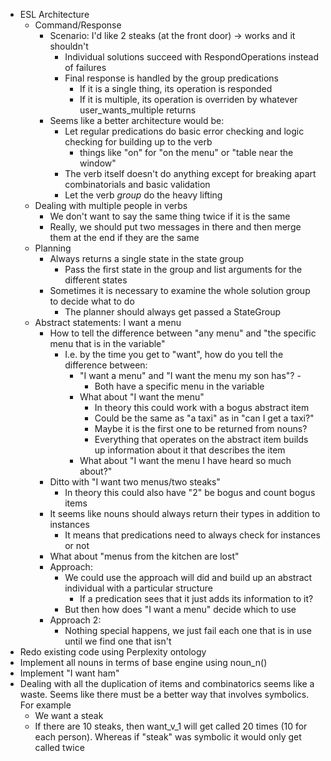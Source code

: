 - ESL Architecture
  - Command/Response
    - Scenario: I'd like 2 steaks (at the front door) -> works and it shouldn't
      - Individual solutions succeed with RespondOperations instead of failures
      - Final response is handled by the group predications
        - If it is a single thing, its operation is responded
        - If it is multiple, its operation is overriden by whatever user_wants_multiple returns
    - Seems like a better architecture would be:
      - Let regular predications do basic error checking and logic checking for building up to the verb
        - things like "on" for "on the menu" or "table near the window"
      - The verb itself doesn't do anything except for breaking apart combinatorials and basic validation
      - Let the verb *group* do the heavy lifting
  - Dealing with multiple people in verbs
    - We don't want to say the same thing twice if it is the same
    - Really, we should put two messages in there and then merge them at the end if they are the same
  - Planning
    - Always returns a single state in the state group
      - Pass the first state in the group and list arguments for the different states
    - Sometimes it is necessary to examine the whole solution group to decide what to do
      - The planner should always get passed a StateGroup
  - Abstract statements: I want a menu
    - How to tell the difference between "any menu" and "the specific menu that is in the variable"
      - I.e. by the time you get to "want", how do you tell the difference between: 
        - "I want a menu" and "I want the menu my son has"? - 
          - Both have a specific menu in the variable
        - What about "I want the menu"
          - In theory this could work with a bogus abstract item
          - Could be the same as "a taxi" as in "can I get a taxi?"
          - Maybe it is the first one to be returned from nouns?
          - Everything that operates on the abstract item builds up information about it that describes the item
        - What about "I want the menu I have heard so much about?"
    - Ditto with "I want two menus/two steaks"
      - In theory this could also have "2" be bogus and count bogus items
    - It seems like nouns should always return their types in addition to instances
      - It means that predications need to always check for instances or not
    - What about "menus from the kitchen are lost"
    - Approach:
      - We could use the approach will did and build up an abstract individual with a particular structure
        - If a predication sees that it just adds its information to it?
      - But then how does "I want a menu" decide which to use
    - Approach 2:
      - Nothing special happens, we just fail each one that is in use until we find one that isn't
- Redo existing code using Perplexity ontology
- Implement all nouns in terms of base engine using noun_n()
- Implement "I want ham"
- Dealing with all the duplication of items and combinatorics seems like a waste. Seems like there must be a better way that involves symbolics. For example
  - We want a steak
  - If there are 10 steaks, then want_v_1 will get called 20 times (10 for each person). Whereas if "steak" was symbolic it would only get called twice